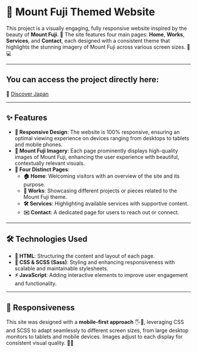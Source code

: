 # 🗻 Mount Fuji Themed Website  

This project is a visually engaging, fully responsive website inspired by the beauty of **Mount Fuji**. 🌄 The site features four main pages: **Home**, **Works**, **Services**, and **Contact**, each designed with a consistent theme that highlights the stunning imagery of Mount Fuji across various screen sizes. 📱💻

---
## You can access the project directly here:  
🔗 [Discover Japan](https://jc-discover-japan.netlify.app/)

---

## ✨ Features  

- **📱 Responsive Design**: The website is 100% responsive, ensuring an optimal viewing experience on devices ranging from desktops to tablets and mobile phones.  
- **🌅 Mount Fuji Imagery**: Each page prominently displays high-quality images of Mount Fuji, enhancing the user experience with beautiful, contextually relevant visuals.  
- **📄 Four Distinct Pages**:
  - **🏠 Home**: Welcoming visitors with an overview of the site and its purpose.  
  - **🎨 Works**: Showcasing different projects or pieces related to the Mount Fuji theme.  
  - **🛠️ Services**: Highlighting available services with supportive content.  
  - **✉️ Contact**: A dedicated page for users to reach out or connect.  

---

## 🛠️ Technologies Used  

- **📑 HTML**: Structuring the content and layout of each page.  
- **🎨 CSS & SCSS (Sass)**: Styling and enhancing responsiveness with scalable and maintainable stylesheets.  
- **⚡ JavaScript**: Adding interactive elements to improve user engagement and functionality.  

---

## 📏 Responsiveness  

This site was designed with a **mobile-first approach** 🖐️📱, leveraging CSS and SCSS to adapt seamlessly to different screen sizes, from large desktop monitors to tablets and mobile devices. Images adjust to each display for consistent visual quality. 📸✨

